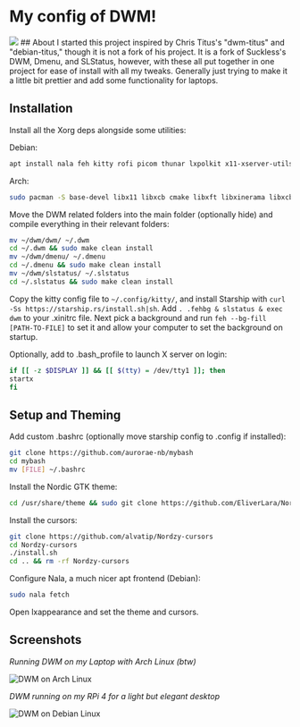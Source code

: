 # My config of DWM!
<img src="https://github.com/aurorae-nb/dwm/blob/main/banner.png">
## About
I started this project inspired by Chris Titus's "dwm-titus" and "debian-titus," though it is not a fork of his project. It is a fork of Suckless's DWM, Dmenu, and SLStatus, however, with these all put together in one project for ease of install with all my tweaks. Generally just trying to make it a little bit prettier and add some functionality for laptops.

## Installation

Install all the Xorg deps alongside some utilities:

Debian:
```bash
apt install nala feh kitty rofi picom thunar lxpolkit x11-xserver-utils pavucontrol build-essential libx11-dev libxft-dev libxinerama-dev libx11-xcb-dev libxcb-res0-dev xdg-utils
```

Arch:
```bash
sudo pacman -S base-devel libx11 libxcb cmake libxft libxinerama libxcb-res xorg-xev xorg-xbacklight alsa-utils feh kitty rofi picom thunar lxpolkit pavucontrol
```

 
 Move the DWM related folders into the main folder (optionally hide) and compile everything in their relevant folders:

```bash
mv ~/dwm/dwm/ ~/.dwm
cd ~/.dwm && sudo make clean install
mv ~/dwm/dmenu/ ~/.dmenu
cd ~/.dmenu && sudo make clean install
mv ~/dwm/slstatus/ ~/.slstatus
cd ~/.slstatus && sudo make clean install
```

Copy the kitty config file to `~/.config/kitty/`, and install Starship with `curl -Ss https://starship.rs/install.sh|sh`. Add `. .fehbg & slstatus & exec dwm` to your .xinitrc file. Next pick a background and run `feh --bg-fill [PATH-TO-FILE]` to set it and allow your computer to set the background on startup.

Optionally, add to .bash_profile to launch X server on login:

```bash
if [[ -z $DISPLAY ]] && [[ $(tty) = /dev/tty1 ]]; then
startx
fi
```

## Setup and Theming
Add custom .bashrc (optionally move starship config to .config if installed):
```bash
git clone https://github.com/aurorae-nb/mybash
cd mybash
mv [FILE] ~/.bashrc
```

Install the Nordic GTK theme:

```bash
cd /usr/share/theme && sudo git clone https://github.com/EliverLara/Nordic
```

Install the cursors:

```bash
git clone https://github.com/alvatip/Nordzy-cursors
cd Nordzy-cursors
./install.sh
cd .. && rm -rf Nordzy-cursors
```

Configure Nala, a much nicer apt frontend (Debian):

```bash
sudo nala fetch
```

Open lxappearance and set the theme and cursors.

## Screenshots
*Running DWM on my Laptop with Arch Linux (btw)*

<img alt="DWM on Arch Linux" src="https://github.com/aurorae-nb/dwm/blob/main/arch-dwm.png">

*DWM running on my RPi 4 for a light but elegant desktop*

<img alt="DWM on Debian Linux" src="https://github.com/aurorae-nb/dwm/blob/main/debian-dwm.png">
